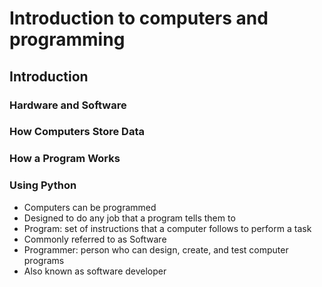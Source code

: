 # Introduction to computers and programming

## Introduction
### Hardware and Software
### How Computers Store Data
### How a Program Works
### Using Python


* Computers can be programmed
 * Designed to do any job that a program tells them to
* Program: set of instructions that a computer follows to perform a task
 * Commonly referred to as Software
* Programmer: person who can design, create, and test computer programs
* Also known as software developer
